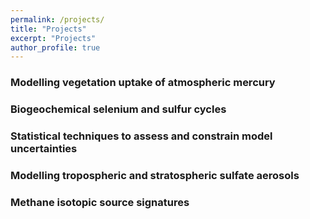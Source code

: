 ```yaml
---
permalink: /projects/
title: "Projects"
excerpt: "Projects"
author_profile: true
---
```

### Modelling vegetation uptake of atmospheric mercury

### Biogeochemical selenium and sulfur cycles

### Statistical techniques to assess and constrain model uncertainties

### Modelling tropospheric and stratospheric sulfate aerosols

### Methane isotopic source signatures
